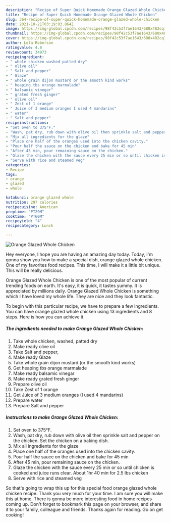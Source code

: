 ```yaml
---
description: "Recipe of Super Quick Homemade Orange Glazed Whole Chicken"
title: "Recipe of Super Quick Homemade Orange Glazed Whole Chicken"
slug: 364-recipe-of-super-quick-homemade-orange-glazed-whole-chicken
date: 2021-10-21T03:19:03.864Z
image: https://img-global.cpcdn.com/recipes/98f42c53f7ae1643/680x482cq70/orange-glazed-whole-chicken-recipe-main-photo.jpg
thumbnail: https://img-global.cpcdn.com/recipes/98f42c53f7ae1643/680x482cq70/orange-glazed-whole-chicken-recipe-main-photo.jpg
cover: https://img-global.cpcdn.com/recipes/98f42c53f7ae1643/680x482cq70/orange-glazed-whole-chicken-recipe-main-photo.jpg
author: Lela Roberson
ratingvalue: 4.8
reviewcount: 34973
recipeingredient:
- " whole chicken washed patted dry"
- " olive oil"
- " Salt and pepper"
- " Glaze"
- " whole grain dijon mustard or the smooth kind works"
- " heaping tbs orange marmalade"
- " balsamic vinegar"
- " grated fresh ginger"
- " olive oil"
- " Zest of 1 orange"
- " Juice of 3 medium oranges I used 4 mandarins"
- " water"
- " Salt and pepper"
recipeinstructions:
- "Set oven to 375°F."
- "Wash, pat dry, rub down with olive oil then sprinkle salt and pepper on the chicken. Set the chicken on a baking dish."
- "Mix all ingredients for the glaze"
- "Place one half of the oranges used into the chicken cavity."
- "Pour half the sauce on the chicken and bake for 45 min"
- "After 45 min, pour remaining sauce on the chicken."
- "Glaze the chicken with the sauce every 25 min or so until chicken is cooked and juice runs clear. About 1hr 40 min for 2.5 lbs chicken"
- "Serve with rice and steamed veg"
categories:
- Recipe
tags:
- orange
- glazed
- whole

katakunci: orange glazed whole 
nutrition: 297 calories
recipecuisine: American
preptime: "PT29M"
cooktime: "PT60M"
recipeyield: "4"
recipecategory: Lunch

---
```



![Orange Glazed Whole Chicken](https://img-global.cpcdn.com/recipes/98f42c53f7ae1643/680x482cq70/orange-glazed-whole-chicken-recipe-main-photo.jpg)

Hey everyone, I hope you are having an amazing day today. Today, I'm gonna show you how to make a special dish, orange glazed whole chicken. One of my favorites food recipes. This time, I will make it a little bit unique. This will be really delicious.



Orange Glazed Whole Chicken is one of the most popular of current trending foods on earth. It's easy, it is quick, it tastes yummy. It is appreciated by millions daily. Orange Glazed Whole Chicken is something which I have loved my whole life. They are nice and they look fantastic.


To begin with this particular recipe, we have to prepare a few ingredients. You can have orange glazed whole chicken using 13 ingredients and 8 steps. Here is how you can achieve it.

<!--inarticleads1-->

##### The ingredients needed to make Orange Glazed Whole Chicken:

1. Take  whole chicken, washed, patted dry
1. Make ready  olive oil
1. Take  Salt and pepper,
1. Make ready  Glaze
1. Take  whole grain dijon mustard (or the smooth kind works)
1. Get  heaping tbs orange marmalade
1. Make ready  balsamic vinegar
1. Make ready  grated fresh ginger
1. Prepare  olive oil
1. Take  Zest of 1 orange
1. Get  Juice of 3 medium oranges (I used 4 mandarins)
1. Prepare  water
1. Prepare  Salt and pepper




<!--inarticleads2-->

##### Instructions to make Orange Glazed Whole Chicken:

1. Set oven to 375°F.
1. Wash, pat dry, rub down with olive oil then sprinkle salt and pepper on the chicken. Set the chicken on a baking dish.
1. Mix all ingredients for the glaze
1. Place one half of the oranges used into the chicken cavity.
1. Pour half the sauce on the chicken and bake for 45 min
1. After 45 min, pour remaining sauce on the chicken.
1. Glaze the chicken with the sauce every 25 min or so until chicken is cooked and juice runs clear. About 1hr 40 min for 2.5 lbs chicken
1. Serve with rice and steamed veg




So that's going to wrap this up for this special food orange glazed whole chicken recipe. Thank you very much for your time. I am sure you will make this at home. There is gonna be more interesting food in home recipes coming up. Don't forget to bookmark this page on your browser, and share it to your family, colleague and friends. Thanks again for reading. Go on get cooking!
